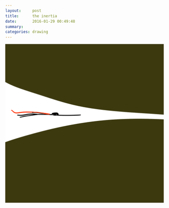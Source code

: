 ```yaml
---
layout:     post
title:      the inertia
date:       2016-01-29 00:49:48
summary:    
categories: drawing
---
```

![the inertia](/images/diary/the-inertia.png "P.H.Y.S.I.C.S.")
